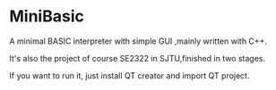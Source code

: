 # MiniBasic
 A minimal BASIC interpreter with simple GUI ,mainly written with C++.

 It's also the project of course SE2322 in SJTU,finished in two stages.

 If you want to run it, just install QT creator and import QT project.